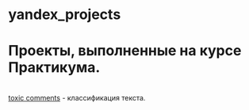 # yandex_projects
<h1>Проекты, выполненные на курсе Практикума.</h1>
<br><a href='toxic_comm.ipynb'>toxic comments</a> - классификация текста.
